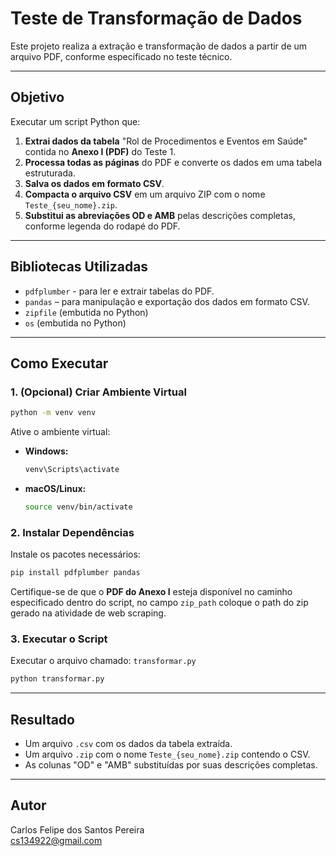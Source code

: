# Teste de Transformação de Dados

Este projeto realiza a extração e transformação de dados a partir de um arquivo PDF, conforme especificado no teste técnico.

---

## Objetivo

Executar um script Python que:

1. **Extrai dados da tabela** "Rol de Procedimentos e Eventos em Saúde" contida no **Anexo I (PDF)** do Teste 1.
2. **Processa todas as páginas** do PDF e converte os dados em uma tabela estruturada.
3. **Salva os dados em formato CSV**.
4. **Compacta o arquivo CSV** em um arquivo ZIP com o nome `Teste_{seu_nome}.zip`.
5. **Substitui as abreviações OD e AMB** pelas descrições completas, conforme legenda do rodapé do PDF.

---

## Bibliotecas Utilizadas

- `pdfplumber` - para ler e extrair tabelas do PDF.
- `pandas` – para manipulação e exportação dos dados em formato CSV.
- `zipfile` (embutida no Python)
- `os` (embutida no Python)

---

## Como Executar

### 1. (Opcional) Criar Ambiente Virtual

```bash
python -m venv venv
```

Ative o ambiente virtual:

- **Windows:**
  ```bash
  venv\Scripts\activate
  ```
- **macOS/Linux:**
  ```bash
  source venv/bin/activate
  ```

### 2. Instalar Dependências

Instale os pacotes necessários:

```bash
pip install pdfplumber pandas
```

Certifique-se de que o **PDF do Anexo I** esteja disponível no caminho especificado dentro do script, no campo `zip_path` coloque o path do zip gerado na atividade de web scraping.

### 3. Executar o Script

Executar o arquivo chamado: `transformar.py`

```bash
python transformar.py
```

---

## Resultado

- Um arquivo `.csv` com os dados da tabela extraída.
- Um arquivo `.zip` com o nome `Teste_{seu_nome}.zip` contendo o CSV.
- As colunas "OD" e "AMB" substituídas por suas descrições completas.

---

## Autor

Carlos Felipe dos Santos Pereira  
cs134922@gmail.com
